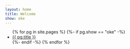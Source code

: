 ```yaml
---
layout: home
title: Welcome
show: oke
---
```


<ul>
{% for pg in site.pages %}
{%- if pg.show == "oke" -%}
<li><a href="{{ pg.url }}">{{ pg.title }}</a></li>
{%- endif -%}
{% endfor %}
</ul>